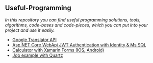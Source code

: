 ## Useful-Programming

<i>In this repository you can find useful programming solutions, tools, algorithms, code-bases and code-pieces, which you can put into your project and use it easily. </i>


* [Google Translator API](https://github.com/HakobyanAni/Useful-Programming/tree/master/GoogleTranslator)
* [Asp.NET Core WebApi JWT Authentication with Identity & Ms SQL](https://github.com/HakobyanAni/Useful-Programming/tree/master/IAFProject)
* [Calculator with Xamarin Forms (IOS, Android)](https://github.com/HakobyanAni/Mobile-Development/tree/master/MobileProject)
* [Job example with Quartz](https://github.com/HakobyanAni/Useful-Programming/tree/master/IAFProject)
